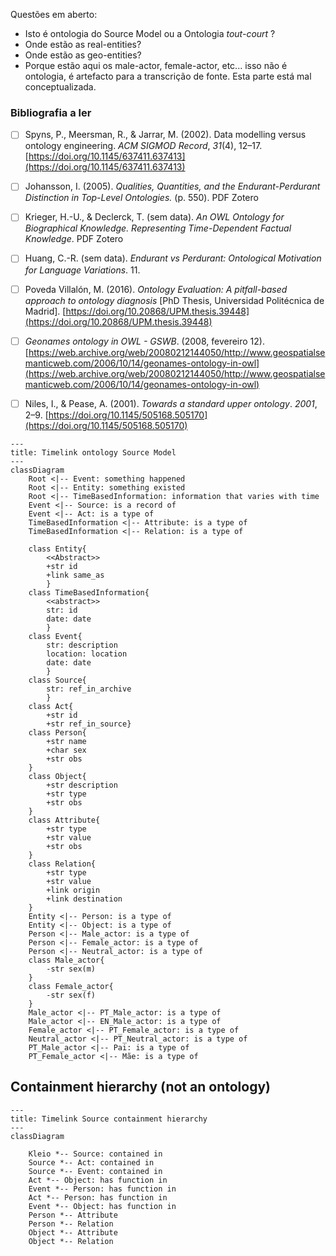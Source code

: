 
Questões em aberto:
- Isto é ontologia do Source Model ou a Ontologia *tout-court* ? 
- Onde estão as real-entities?
- Onde estão as geo-entities?
- Porque estão aqui os male-actor, female-actor, etc... isso não é ontologia, é artefacto para a transcrição de fonte. Esta parte está mal conceptualizada. 

### Bibliografia a ler

- [ ] Spyns, P., Meersman, R., & Jarrar, M. (2002). Data modelling versus ontology engineering. _ACM SIGMOD Record_, _31_(4), 12–17. [https://doi.org/10.1145/637411.637413](https://doi.org/10.1145/637411.637413)
- [ ] Johansson, I. (2005). _Qualities, Quantities, and the Endurant-Perdurant Distinction in Top-Level Ontologies._ (p. 550). PDF Zotero
- [ ] Krieger, H.-U., & Declerck, T. (sem data). _An OWL Ontology for Biographical Knowledge. Representing Time-Dependent Factual Knowledge_. PDF Zotero
- [ ] Huang, C.-R. (sem data). _Endurant vs Perdurant: Ontological Motivation for Language Variations_. 11.
- [ ] Poveda Villalón, M. (2016). _Ontology Evaluation: A pitfall-based approach to ontology diagnosis_ [PhD Thesis, Universidad Politécnica de Madrid]. [https://doi.org/10.20868/UPM.thesis.39448](https://doi.org/10.20868/UPM.thesis.39448)
- [ ] _Geonames ontology in OWL - GSWB_. (2008, fevereiro 12). [https://web.archive.org/web/20080212144050/http://www.geospatialsemanticweb.com/2006/10/14/geonames-ontology-in-owl](https://web.archive.org/web/20080212144050/http://www.geospatialsemanticweb.com/2006/10/14/geonames-ontology-in-owl)
- [ ] Niles, I., & Pease, A. (2001). _Towards a standard upper ontology_. _2001_, 2–9. [https://doi.org/10.1145/505168.505170](https://doi.org/10.1145/505168.505170)





```mermaid
---
title: Timelink ontology Source Model
---
classDiagram
    Root <|-- Event: something happened
    Root <|-- Entity: something existed
    Root <|-- TimeBasedInformation: information that varies with time
    Event <|-- Source: is a record of
    Event <|-- Act: is a type of
    TimeBasedInformation <|-- Attribute: is a type of
    TimeBasedInformation <|-- Relation: is a type of
    
    class Entity{
	    <<Abstract>>
	    +str id
	    +link same_as
	    }
	class TimeBasedInformation{
		<<abstract>>
		str: id
		date: date
		}
	class Event{
		str: description
		location: location
		date: date
	    }
	class Source{
		str: ref_in_archive
		}
	class Act{
		+str id
		+str ref_in_source}
	class Person{
		+str name
		+char sex
		+str obs
	}
    class Object{
        +str description
        +str type
        +str obs
    }
    class Attribute{
        +str type
        +str value
        +str obs
    }
    class Relation{
        +str type
        +str value
        +link origin
        +link destination
    }
    Entity <|-- Person: is a type of
    Entity <|-- Object: is a type of
	Person <|-- Male_actor: is a type of
	Person <|-- Female_actor: is a type of
	Person <|-- Neutral_actor: is a type of
	class Male_actor{
		-str sex(m)
	}
	class Female_actor{
		-str sex(f)
	}
	Male_actor <|-- PT_Male_actor: is a type of
	Male_actor <|-- EN_Male_actor: is a type of
	Female_actor <|-- PT_Female_actor: is a type of
	Neutral_actor <|-- PT_Neutral_actor: is a type of
	PT_Male_actor <|-- Pai: is a type of
	PT_Female_actor <|-- Mãe: is a type of
```

## Containment hierarchy (not an ontology)

```mermaid
---
title: Timelink Source containment hierarchy
---
classDiagram
	
    Kleio *-- Source: contained in
    Source *-- Act: contained in
    Source *-- Event: contained in
    Act *-- Object: has function in
    Event *-- Person: has function in
    Act *-- Person: has function in
    Event *-- Object: has function in
    Person *-- Attribute
    Person *-- Relation
    Object *-- Attribute
	Object *-- Relation
	
	
	
	
	
```
